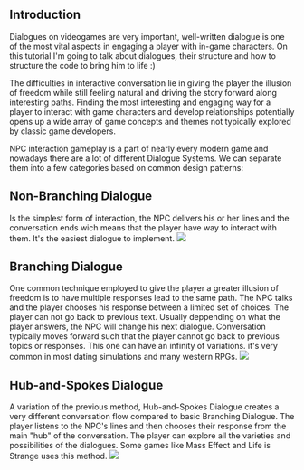 ## Introduction 

Dialogues on videogames are very important, well-written dialogue is one of the most vital aspects in engaging a player with in-game characters. On this tutorial I'm going to talk about dialogues, their structure and how to structure the code to bring him to life :)

The difficulties in interactive conversation lie in giving the player the illusion of freedom while still feeling natural and driving the story forward along interesting paths. Finding the most interesting and engaging way for a player to interact with game characters and develop relationships potentially opens up a wide array of game concepts and themes not typically explored by classic game developers.

NPC interaction gameplay is a part of nearly every modern game and nowadays there are a lot of different Dialogue Systems. We can separate them into a few categories based on common design patterns:

## Non-Branching Dialogue

Is the simplest form of interaction, the NPC delivers his or her lines and the conversation ends wich means that the player have way to interact with them. It's the easiest dialogue to implement.
![](http://vignette3.wikia.nocookie.net/nintendo/images/c/cd/Legend_of_Zelda_Ocarina_of_Time_(NA).png/revision/latest?cb=20111024001446&path-prefix=en)

## Branching Dialogue

One common technique employed to give the player a greater illusion of freedom is to have multiple responses lead to the same path. The NPC talks and the player chooses his response between a limited set of choices. The player can not go back to previous text. Usually deppending on what the player answers, the NPC will change his next dialogue.
Conversation typically moves forward such that the player cannot go back to previous topics or responses. This one can have an infinity of variations. it's very common in most dating simulations and many western RPGs.
![](http://download.gamezone.com/uploads/image/data/1196427/article_post_width_neilo.JPG)

## Hub-and-Spokes Dialogue

A variation of the previous method, Hub-and-Spokes Dialogue creates a very different conversation flow compared to basic Branching Dialogue. The player listens to the NPC's lines and then chooses their response from the main "hub" of the conversation. The player can explore all the varieties and possibilities of the dialogues.
Some games like Mass Effect and Life is Strange uses this method.
![](http://womenwriteaboutcomics.com/wp-content/uploads/2015/06/h2QVDfQ.jpg)

